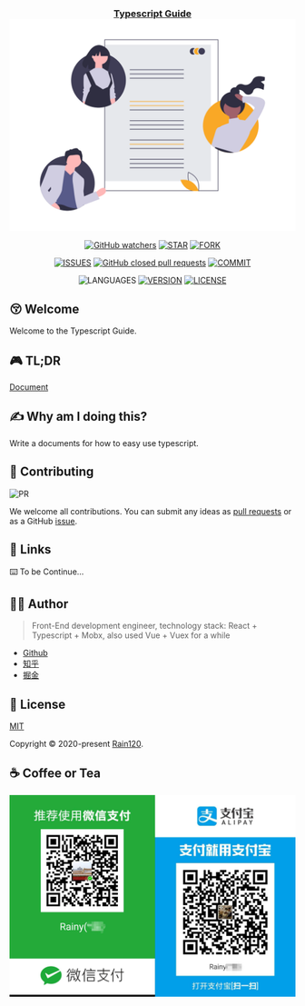 <h3 align="center">
  <a href="https://github.com/Rain120/typescript-guide">Typescript Guide</a>
  <img align="center" src="docs/.vuepress/public/images/docs.png" />
</h3>

<div align="center">

[![GitHub watchers](https://img.shields.io/github/watchers/rain120/typescript-guide?style=social)](https://github.com/Rain120/typescript-guide/watchers)
[![STAR](https://img.shields.io/github/stars/rain120/typescript-guide?style=social)](https://github.com/Rain120/typescript-guide/stargazers) [![FORK](https://img.shields.io/github/forks/rain120/typescript-guide?style=social)](https://github.com/Rain120/typescript-guide/network/members)

[![ISSUES](https://img.shields.io/github/issues/rain120/typescript-guide?style=flat-square)](https://github.com/Rain120/typescript-guide/issues) [![GitHub closed pull requests](https://img.shields.io/github/issues-pr-closed/rain120/typescript-guide?style=flat-square)](https://github.com/Rain120/typescript-guide/pulls) [![COMMIT](https://img.shields.io/github/last-commit/rain120/typescript-guide?style=flat-square)](https://github.com/Rain120/typescript-guide/commits/master)

![LANGUAGES](https://img.shields.io/github/languages/top/rain120/typescript-guide?style=flat-square)
[![VERSION](https://img.shields.io/github/package-json/v/rain120/typescript-guide?style=flat-square)](https://github.com/Rain120/typescript-guide/blob/master/package.json) [![LICENSE](https://img.shields.io/github/license/rain120/typescript-guide?style=flat-square)](https://github.com/Rain120/typescript-guide/blob/master/LICENSE)

</div>

## 😚 Welcome

Welcome to the Typescript Guide.

## 🎮 TL;DR

<!-- ⌨️ To be Continue... -->
[Document](https://rain120.github.io/typescript-guide/)

## ✍ Why am I doing this?

Write a documents for how to easy use typescript.

<!-- ## 🔨 Usage

⌨️ To be Continue... -->

## 🤝 Contributing

![PR](https://img.shields.io/badge/PRs-Welcome-orange?style=flat-square&logo=appveyor)

We welcome all contributions. You can submit any ideas as [pull requests](https://github.com/Rain120/typescript-guide/pulls) or as a GitHub [issue](https://github.com/Rain120/typescript-guide/issues).

## 🔗 Links

⌨️ To be Continue...

## 👨‍🏭 Author

> Front-End development engineer, technology stack: React + Typescript + Mobx, also used Vue + Vuex for a while

- [Github](https://github.com/Rain120)
- [知乎](https://www.zhihu.com/people/yan-yang-nian-hua-120/activities)
- [掘金](https://juejin.im/user/57c616496be3ff00584f54db)

## 📝 License

[MIT](https://github.com/Rain120/typescript-guide/blob/master/LICENSE)

Copyright © 2020-present [Rain120](https://github.com/Rain120).

## ☕ Coffee or Tea

![wechat-zhifubao-pay.png](./wechat-zhifubao-pay.png)
